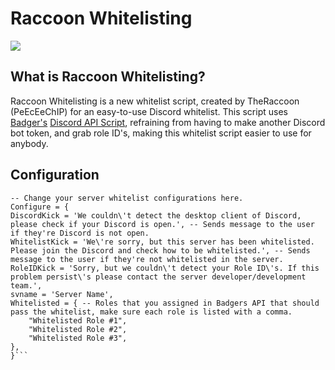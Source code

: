 # Raccoon Whitelisting
<img src="https://profile-counter.glitch.me/Raccoon-Whitelist/count.svg" />

## What is Raccoon Whitelisting?
Raccoon Whitelisting is a new whitelist script, created by TheRaccoon (PeEcEeChIP) for an easy-to-use Discord whitelist. This script uses [Badger's](https://github.com/JaredScar) [Discord API Script](https://github.com/JaredScar/Badger_Discord_API), refraining from having to make another Discord bot token, and grab role ID's, making this whitelist script easier to use for anybody.

## Configuration
```
-- Change your server whitelist configurations here.
Configure = {
DiscordKick = 'We couldn\'t detect the desktop client of Discord, please check if your Discord is open.', -- Sends message to the user if they're Discord is not open.
WhitelistKick = 'We\'re sorry, but this server has been whitelisted. Please join the Discord and check how to be whitelisted.', -- Sends message to the user if they're not whitelisted in the server.
RoleIDKick = 'Sorry, but we couldn\'t detect your Role ID\'s. If this problem persist\'s please contact the server developer/development team.',
svname = 'Server Name',
Whitelisted = { -- Roles that you assigned in Badgers API that should pass the whitelist, make sure each role is listed with a comma.
    "Whitelisted Role #1",
    "Whitelisted Role #2",
    "Whitelisted Role #3",
},
}```
